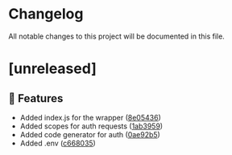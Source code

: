 # Changelog

All notable changes to this project will be documented in this file.

# [unreleased]

## 🥳 Features

- Added index.js for the wrapper ([8e05436](https://github.com/yankikucuk/etsy.js/commit/8e0543628ea81f567bcc2e476cdca5b4d19eac52))
- Added scopes for auth requests ([1ab3959](https://github.com/yankikucuk/etsy.js/commit/1ab39595014c1311ee7ea2937d66dbf8cb648ba7))
- Added code generator for auth ([0ae92b5](https://github.com/yankikucuk/etsy.js/commit/0ae92b5bb23445fa3db6a65b1abdc44d41f34a90))
- Added .env ([c668035](https://github.com/yankikucuk/etsy.js/commit/c668035ed40af86aadcad3d6b385b8c5bed179b1))
